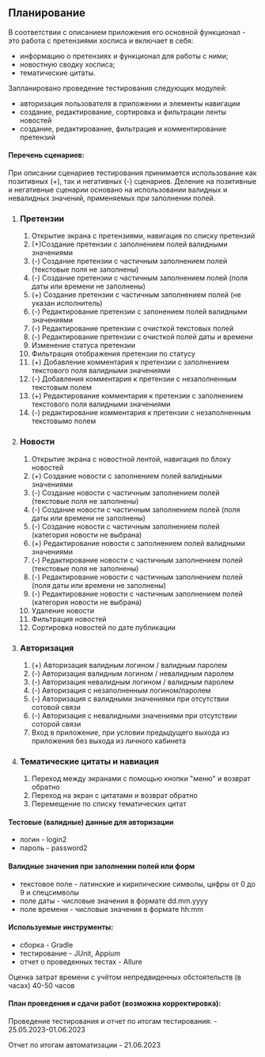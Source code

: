 ## Планирование

В соответствии с описанием приложения его основной функционал - это работа с претензиями хосписа и включает в себя:
- информацию о претензиях и функционал для работы с ними;
- новостную сводку хосписа;
- тематические цитаты.

Запланировано проведение тестирования следующих модулей:
- авторизация пользователя в приложении и элементы навигации
- создание, редактирование, сортировка и фильтрации ленты новостей
- создание, редактирование, фильтрация и комментирование претензий

#### Перечень сценариев:

При описании сценариев тестирования принимается использование как позитивных (+), так и негативных (-) сценариев.
Деление на позитивные и негативные сценарии основано на использовании валидных и невалидных значений, применяемых при заполнении полей.

1. ### Претензии

    1. Открытие экрана с претензиями, навигация по списку претензий
    2. (+)Создание претензии с заполнением полей валидными значениями
    3. (-) Создание претензии с частичным заполнением полей (текстовые поля не заполнены)
    4. (-) Создание претензии с частичным заполнением полей (поля даты или времени не заполнены)
    5. (+) Создание претензии с частичным заполнением полей (не указан исполнитель)
    6. (-) Редактирование претензии с запонением полей валидными значениями
    7. (-) Редактирование претензии с очисткой текстовых полей
    8. (-) Редактирование претензии с очисткой полей даты и времени
    9. Изменение статуса претензии
    10. Фильтрация отображения претензии по статусу
    11. (+) Добавление комментария к претензии с заполнением текстового поля валидными значениями
    12. (-) Добавления комментария к претензии с незаполненным текстовым полем
    13. (+) Редактирование комментария к претензии с заполнением текстового поля валидными значениями
    14. (-) редактирование комментария к претензии с незаполненным текстовымо полем

2. ### Новости

    1. Открытие экрана с новостной лентой, навигация по блоку новостей
    2. (+) Создание новости с заполнением полей валидными значениями
    3. (-) Создание новости с частичным заполнением полей (текстовые поля не заполнены)
    4. (-) Создание новости с частичным заполнением полей (поля даты или времени не заполнены)
    5. (-) Создание новости с частичным заполнением полей (категория новости не выбрана)
    6. (+) Редактирование новости с заполнением полей валидными значениями
    7. (-) Редактирование новости с частичным заполнением полей (текстовые поля не заполнены)
    8. (-) Редактирование новости с частичным заполнением полей (поля даты или времени не заполнены)
    9. (-) Редактирование новости с частичным заполнением полей (категория новости не выбрана)
    10. Удаление новости
    11. Фильтрация новостей
    12. Сортировка новостей по дате публикации

3. ### Авторизация

    1. (+) Авторизация валидным логином / валидным паролем
    2. (-) Авторизация валидным логином / невалидным паролем
    3. (-) Авторизация невалидным логином / валидным паролем
    4. (-) Авторизация с незаполненным логином/паролем
    5. (-) Авторизация с валидными значениями при отсутствии сотовой связи
    6. (-) Авторизация с невалидными значениями при отсутствии соторой связи
    7. Вход в приложение, при условии предыдущего выхода из приложения без выхода из личного кабинета

4. ### Тематические цитаты и навиация

    1. Переход между экранами с помощью кнопки "меню" и возврат обратно
    2. Переход на экран с цитатами и возврат обратно
    3. Перемещение по списку тематических цитат


#### Тестовые (валидные) данные для авторизации
- логин - login2
- пароль - password2

#### Валидные значения при заполнении полей или форм
- текстовое поле - латинские и кирилические символы, цифры от 0 до 9 и спецсимволы
- поле даты - числовые значения в формате dd.mm.yyyy
- поле времени - числовые значения в формате hh:mm

#### Используемые инструменты:

- сборка - Gradle
- тестирование - JUnit, Appium
- отчет о проведенных тестах - Allure


Оценка затрат времени с учётом непредвиденных обстоятельств (в часах)
40-50 часов

#### План проведения и сдачи работ (возможна корректировка):

Проведение тестирования и отчет по итогам тестирования: - 25.05.2023-01.06.2023

Отчет по итогам автоматизации - 21.06.2023 
